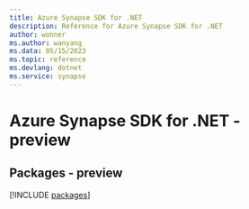 ```yaml
---
title: Azure Synapse SDK for .NET
description: Reference for Azure Synapse SDK for .NET
author: wonner
ms.author: wanyang
ms.data: 05/15/2023
ms.topic: reference
ms.devlang: dotnet
ms.service: synapse
---
```

# Azure Synapse SDK for .NET - preview
## Packages - preview
[!INCLUDE [packages](synapse-index.md)]
